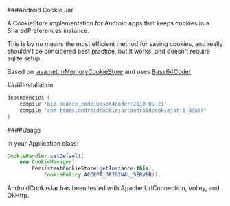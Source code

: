 ###Android Cookie Jar

A CookieStore implementation for Android apps that keeps cookies in a SharedPreferences instance.

This is by no means the most efficient method for saving cookies, and really shouldn't be considered best practice, but it works, and doesn't require sqlite setup.

Based on [java.net.InMemoryCookieStore](https://github.com/szitnik/SoftwareAnalysis/blob/master/SoftwareSources/jdk1.8.0/src/java/net/InMemoryCookieStore.java) and uses [Base64Coder](http://www.source-code.biz/base64coder/java/)

####Installation

```gradle
dependencies {
    compile 'biz.source_code:base64coder:2010-09-21'
    compile 'com.tsums.androidcookiejar:androidcookiejar:1.0@aar'
}
```

####Usage

In your Application class:

```java
CookieHandler.setDefault(
    new CookieManager(
        PersistentCookieStore.getInstance(this),
            CookiePolicy.ACCEPT_ORIGINAL_SERVER));
```

AndroidCookieJar has been tested with Apache UrlConnection, Volley, and OkHttp.
